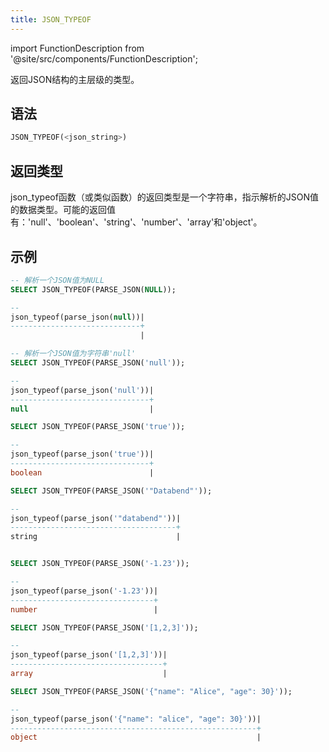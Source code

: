 ```yaml
---
title: JSON_TYPEOF
---
```

import FunctionDescription from '@site/src/components/FunctionDescription';

<FunctionDescription description="引入或更新: v1.2.91"/>

返回JSON结构的主层级的类型。

## 语法

```sql
JSON_TYPEOF(<json_string>)
```

## 返回类型

json_typeof函数（或类似函数）的返回类型是一个字符串，指示解析的JSON值的数据类型。可能的返回值有：'null'、'boolean'、'string'、'number'、'array'和'object'。

## 示例

```sql
-- 解析一个JSON值为NULL
SELECT JSON_TYPEOF(PARSE_JSON(NULL));

--
json_typeof(parse_json(null))|
-----------------------------+
                             |

-- 解析一个JSON值为字符串'null'
SELECT JSON_TYPEOF(PARSE_JSON('null'));

--
json_typeof(parse_json('null'))|
-------------------------------+
null                           |

SELECT JSON_TYPEOF(PARSE_JSON('true'));

--
json_typeof(parse_json('true'))|
-------------------------------+
boolean                        |

SELECT JSON_TYPEOF(PARSE_JSON('"Databend"'));

--
json_typeof(parse_json('"databend"'))|
-------------------------------------+
string                               |


SELECT JSON_TYPEOF(PARSE_JSON('-1.23'));

--
json_typeof(parse_json('-1.23'))|
--------------------------------+
number                          |

SELECT JSON_TYPEOF(PARSE_JSON('[1,2,3]'));

--
json_typeof(parse_json('[1,2,3]'))|
----------------------------------+
array                             |

SELECT JSON_TYPEOF(PARSE_JSON('{"name": "Alice", "age": 30}'));

--
json_typeof(parse_json('{"name": "alice", "age": 30}'))|
-------------------------------------------------------+
object                                                 |
```
